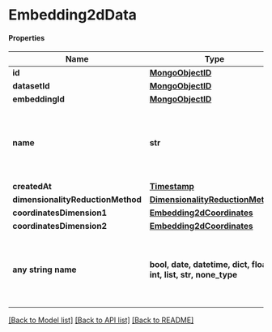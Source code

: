 # Embedding2dData

#### Properties
Name | Type | Description | Notes
------------ | ------------- | ------------- | -------------
**id** | [**MongoObjectID**](MongoObjectID.md) |  | 
**datasetId** | [**MongoObjectID**](MongoObjectID.md) |  | 
**embeddingId** | [**MongoObjectID**](MongoObjectID.md) |  | 
**name** | **str** | Name of the 2d embedding (default is embedding name + __2d) | 
**createdAt** | [**Timestamp**](Timestamp.md) |  | 
**dimensionalityReductionMethod** | [**DimensionalityReductionMethod**](DimensionalityReductionMethod.md) |  | 
**coordinatesDimension1** | [**Embedding2dCoordinates**](Embedding2dCoordinates.md) |  | [optional] 
**coordinatesDimension2** | [**Embedding2dCoordinates**](Embedding2dCoordinates.md) |  | [optional] 
**any string name** | **bool, date, datetime, dict, float, int, list, str, none_type** | any string name can be used but the value must be the correct type | [optional]

[[Back to Model list]](../README.md#documentation-for-models) [[Back to API list]](../README.md#documentation-for-api-endpoints) [[Back to README]](../README.md)

